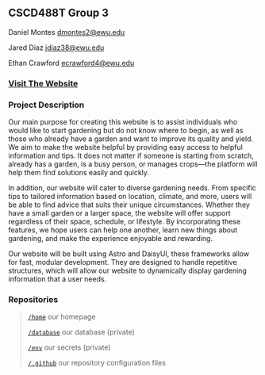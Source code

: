 ## CSCD488T Group 3

Daniel Montes	[dmontes2@ewu.edu](mailto:dmontes2@ewu.edu) 

Jared Diaz [jdiaz38@ewu.edu](mailto:jdiaz38@ewu.edu) 

Ethan Crawford [ecrawford4@ewu.edu](mailto:ecrawford4@ewu.edu) 

### [Visit The Website](https://https://cscd488group3-bloombuddy.netlify.app/)

### Project Description

Our main purpose for creating this website is to assist individuals who would like to start gardening but do not know where to begin, as well as those who already have a garden and want to improve its quality and yield. We aim to make the website helpful by providing easy access to helpful information and tips. It does not matter if someone is starting from scratch, already has a garden, is a busy person, or manages crops—the platform will help them find solutions easily and quickly. 

In addition, our website will cater to diverse gardening needs. From specific tips to tailored information based on location, climate, and more, users will be able to find advice that suits their unique circumstances. Whether they have a small garden or a larger space, the website will offer support regardless of their space, schedule, or lifestyle. By incorporating these features, we hope users can help one another, learn new things about gardening, and make the experience enjoyable and rewarding. 

Our website will be built using Astro and DaisyUI, these frameworks allow for fast, modular development. They are designed to handle repetitive structures, which will allow our website to dynamically display gardening information that a user needs. 

### Repositories

> [`/home`](https://github.com/cscd488tGroup3/home/ "our homepage") our homepage
>
> [`/database`](https://github.com/cscd488tGroup3/database/ "our database (private)") our database (private)
>
> [`/env`](https://github.com/cscd488tGroup3/env/ "our secrets (private)") our secrets (private)
>
> [`/.github`](https://github.com/cscd488tGroup3/.github/ "our repository configuration files") our repository configuration files

